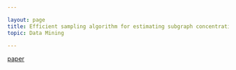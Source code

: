 ```yaml
---

layout: page
title: Efficient sampling algorithm for estimating subgraph concentrations and detecting network motifs
topic: Data Mining

---
```



[paper](https://academic.oup.com/bioinformatics/article/20/11/1746/300212?login=true)
